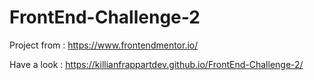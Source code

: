 # FrontEnd-Challenge-2
Project from : https://www.frontendmentor.io/

Have a look : https://killianfrappartdev.github.io/FrontEnd-Challenge-2/
